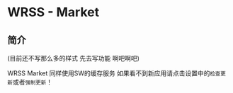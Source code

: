 # WRSS - Market

## 简介

(目前还不写那么多的样式 先去写功能 啊吧啊吧)

WRSS Market 同样使用SW的缓存服务 如果看不到新应用请点击设置中的`检查更新`或者`强制更新`！